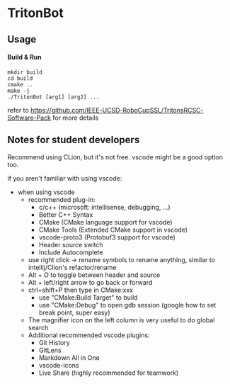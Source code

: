 # TritonBot

## Usage

#### Build & Run
```shell
mkdir build
cd build
cmake ..
make -j
./TritonBot [arg1] [arg2] ...
```

refer to https://github.com/IEEE-UCSD-RoboCupSSL/TritonsRCSC-Software-Pack for more details

## Notes for student developers

Recommend using CLion, but it's not free. vscode might be a good option too.

if you aren't familiar with using vscode:
* when using vscode
    * recommended plug-in:
        *  c/c++ (microsoft: intellisense, debugging, ...)
        *  Better C++ Syntax
        *  CMake (CMake language support for vscode)
        *  CMake Tools (Extended CMake support in vscode)
        *  vscode-proto3 (Protobuf3 support for vscode)
        *  Header source switch
        *  Include Autocomplete 
     *  use right click -> rename symbols to rename anything, similar to intellij/Clion's refactor/rename
     *  Alt + O to toggle between header and source
     *  Alt + left/right arrow to go back or forward
     *  ctrl+shift+P then type in CMake:xxx
        *  use "CMake:Build Target" to build
        *  use "CMake:Debug" to open gdb session (google how to set break point, super easy)
     *  The magnifier icon on the left column is very useful to do global search
     *  Additional recommended vscode plugins:
        *  Git History
        *  GitLens
        *  Markdown All in One
        *  vscode-icons
        *  Live Share (highly recommended for teamwork)

